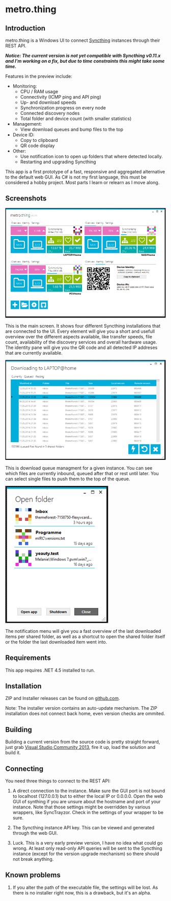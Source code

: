 metro.thing
===========

Introduction
------------

metro.thing is a Windows UI to connect [Syncthing](https://syncthing.net/) instances through their REST API.

**_Notice: The current version is not yet compatible with Syncthing v0.11.x and I'm working on a fix, but due to time constraints this might take some time._**

Features in the preview include:

 - Monitoring:
    - CPU / RAM usage
    - Connectivity (ICMP ping and API ping)
    - Up- and download speeds
    - Synchronization progress on every node
    - Connected discovery nodes
    - Total folder and device count (with smaller statistics)
 - Management:
    - View download queues and bump files to the top
 - Device ID:
    - Copy to clipboard
    - QR code display
 - Other:
    - Use notification icon to open up folders that where detected locally.
    - Restarting and upgrading Syncthing

This app is a first prototype of a fast, responsive and aggregated alternative to the default web GUI. As C# is not my first language, this must be considered a hobby project. Most parts I learn or relearn as I move along.

Screenshots
-----------
![Main screen](media/screenshot.png)

This is the main screen. It shows four different Syncthing installations that are connected to the UI. Every element will give you a short and usefull overview over the different aspects available, like transfer speeds, file count, availability of the discovery services and overall hardware usage. The identity pane will give you the QR code and all detected IP addreses that are currently available.

![Download queues](media/queue-managment.png)

This is download queue managment for a given instance. You can see which files are currently inbound, queued after that or rest until later. You can select single files to push them to the top of the queue.

![Notification menu](media/openfolder.png)

The notification menu will give you a fast overview of the last downloaded items per shared folder, as well as a shortcut to open the shared folder itself or the folder the last downloaded item went into.



Requirements
------------

This app requires .NET 4.5 installed to run.

Installation
------------

ZIP and Installer releases can be found on [github.com](https://github.com/kreischweide/metrothing/releases).

Note: The installer version contains an auto-update mechanism. The ZIP installation does not connect back home, even version checks are ommited.

Building
--------

Building a current version from the source code is pretty straight forward, just grab [Visual Studio Community 2013](https://www.visualstudio.com/en-us/products/visual-studio-community-vs.aspx), fire it up, load the solution and build it.

Connecting
----------

You need three things to connect to the REST API:

 1. A direct connection to the instance. Make sure the GUI port is not bound to localhost (127.0.0.1) but to either the local IP or 0.0.0.0. Open the web GUI of synthing if you are unsure about the hostname and port of your instance. Note that those settings might be overridden by various wrappers, like SyncTrayzor. Check in the settings of your wrapper to be sure.

 2. The Syncthing instance API key. This can be viewed and generated through the web GUI.

 3. Luck. This is a very early preview version, I have no idea what could go wrong. At least only read-only API queries will be sent to the Syncthing instance (except for the version upgrade mechanism) so there should not break anything.

Known problems
--------------

 1. If you alter the path of the executable file, the settings will be lost. As there is no installer right now, this is a drawback, but it's an alpha.
